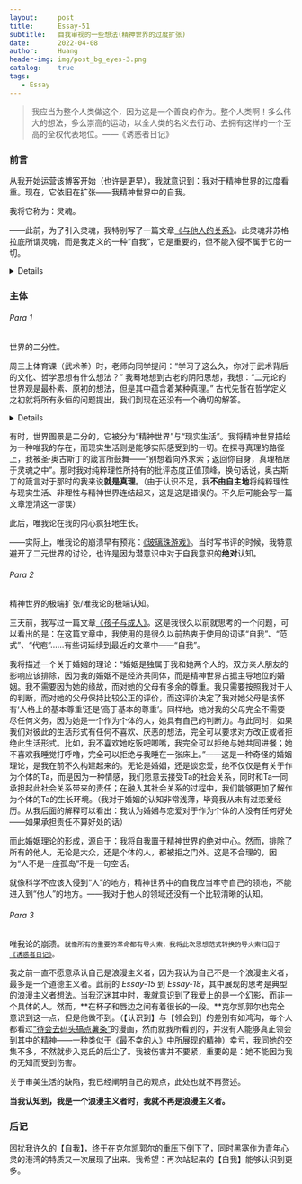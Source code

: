 ```yaml
---
layout:     post
title:      Essay-51
subtitle:   自我审视的一些想法(精神世界的过度扩张)
date:       2022-04-08
author:     Huang
header-img: img/post_bg_eyes-3.png
catalog:    true
tags:
   - Essay
---
```


> 我应当为整个人类做这个，因为这是一个善良的作为。整个人类啊！多么伟大的想法，多么崇高的运动，以全人类的名义去行动、去拥有这样的一个至高的全权代表地位。——《诱惑者日记》

### 前言

从我开始运营该博客开始（也许是更早），我就意识到：我对于精神世界的过度看重。现在，它依旧在扩张——我精神世界中的自我。

我将它称为：灵魂。

——此前，为了引入灵魂，我特别写了一篇文章[《与他人的关系》](https://xn--29s704loyd.com/2022/03/16/Essay-48/)。此灵魂非苏格拉底所谓灵魂，而是我定义的一种“自我”，它是重要的，但不能入侵不属于它的一切。

<details>关于柏拉图和苏格拉底，在我的笔下他们的思想是一致的。毕竟苏格拉底没有写书，我也不是此方面的专家。</details>

### 主体

###### Para 1

世界的二分性。

周三上体育课（武术拳）时，老师向同学提问：“学习了这么久，你对于武术背后的文化、哲学思想有什么想法？” 我蓦地想到古老的阴阳思想，我想：“二元论的世界观是最朴素、原初的想法，但是其中蕴含着某种真理。” 古代先哲在哲学定义之初就将所有永恒的问题提出，我们到现在还没有一个确切的解答。

<details>哲学不是自然科学，它必须高于或低于自然科学。在学习自然科学时，我们完全可以不学习牛顿力学，直接学习现代物理理论；而在学习哲学时，首要的事情就是阅读哲学史。哲学传承的是自古流传的精神，其中不仅仅是理性精神。</details>

有时，世界图景是二分的，它被分为“精神世界”与“现实生活”。我将精神世界描绘为一种唯我的存在，而现实生活则是能够实际感受到的一切。在探寻真理的路径上，我被圣·奥古斯丁的箴言所鼓舞——“别想着向外求索；返回你自身，真理栖居于灵魂之中”。那时我对纯粹理性所持有的批评态度正值顶峰，换句话说，奥古斯丁的箴言对于那时的我来说**就是真理**。（由于认识不足，我**不由自主地**将纯粹理性与现实生活、非理性与精神世界连结起来，这是这是错误的。不久后可能会写一篇文章澄清这一谬误）

此后，唯我论在我的内心疯狂地生长。

——实际上，唯我论的崩溃早有预兆：[《玻璃珠游戏》](https://xn--29s704loyd.com/2022/01/01/The-Glass-Bead-Game/)。当时写书评的时候，我特意避开了二元世界的讨论，也许是因为潜意识中对于自我意识的**绝对**认知。

###### Para 2

精神世界的极端扩张/唯我论的极端认知。

三天前，我写过一篇文章[《孩子与成人》](https://xn--29s704loyd.com/2022/04/05/Essay-50/)。这是我很久以前就思考的一个问题，可以看出的是：在这篇文章中，我使用的是很久以前热衷于使用的词语“自我”、“范式”、“代庖”……有些词延续到最近的文章中——“自我”。

我将描述一个关于婚姻的理论：“婚姻是独属于我和她两个人的。双方亲人朋友的影响应该排除，因为我的婚姻不是经济共同体，而是精神世界占据主导地位的婚姻。我不需要因为她的缘故，而对她的父母有多余的尊重。我只需要按照我对于人的判断，而对她的父母保持比较公正的评价，而这评价决定了我对她父母是该怀有‘人格上的基本尊重’还是‘高于基本的尊重’。同样地，她对我的父母完全不需要尽任何义务，因为她是一个作为个体的人，她具有自己的判断力。与此同时，如果我们对彼此的生活形式有任何不喜欢、厌恶的想法，完全可以要求对方改正或者拒绝此生活形式。比如，我不喜欢她吃饭吧唧嘴，我完全可以拒绝与她共同进餐；她不喜欢我睡觉打呼噜，完全可以拒绝与我睡在一张床上。”——这是一种奇怪的婚姻理论，是我在前不久构建起来的。无论是婚姻，还是谈恋爱，绝不仅仅是有关于作为个体的Ta，而是因为一种情感，我们愿意去接受Ta的社会关系，同时和Ta一同承担起此社会关系带来的责任；在融入其社会关系的过程中，我们能够更加了解作为个体的Ta的生长环境。（我对于婚姻的认知非常浅薄，毕竟我从未有过恋爱经历。从我后面的解释可以看出：我认为婚姻与恋爱对于作为个体的人没有任何好处——如果承担责任不算好处的话）

而此婚姻理论的形成，源自于：我将自我置于精神世界的绝对中心。然而，排除了所有的他人，无论是大众，还是个体的人，都被拒之门外。这是不合理的，因为“人不是一座孤岛”不是一句空话。

就像科学不应该入侵到“人”的地方，精神世界中的自我应当牢守自己的领地，不能进入到“他人”的地方。——我对于他人的领域还没有一个比较清晰的认知。

###### Para 3

唯我论的崩溃。<small>就像所有的重要的革命都有导火索，我将此次思想范式转换的导火索归因于<a href="https://xn--29s704loyd.com/2022/04/03/Diary-of-a-Seducer/">《诱惑者日记》</a>。</small>

我之前一直不愿意承认自己是浪漫主义者，因为我认为自己不是一个浪漫主义者，最多是一个道德主义者。此前的 *Essay-15* 到 *Essay-18*，其中展现的思考是典型的浪漫主义者想法。当我沉迷其中时，我就意识到了我爱上的是一个幻影，而非一个具体的人。然而，**在杯子和唇边之间有着很长的一段。**克尔凯郭尔也完全意识到这一点，但是他做不到。（【认识到】与【领会到】的差别有如鸿沟，每个人都看过[“待会去码头搞点薯条”](https://xn--29s704loyd.com/2021/05/23/What-is-life/#%E5%BE%85%E4%BC%9A%E5%8E%BB%E7%A0%81%E5%A4%B4%E6%90%9E%E7%82%B9%E8%96%AF%E6%9D%A1)的漫画，然而就我所看到的，并没有人能够真正领会到其中的精神——一种类似于[《最不幸的人》](https://xn--29s704loyd.com/2022/03/28/Essay-49/)中所展现的精神）幸亏，我同她的交集不多，不然就步入克氏的后尘了。我被伤害并不要紧，重要的是：她不能因为我的无知而受到伤害。

关于审美生活的缺陷，我已经阐明自己的观点，此处也就不再赘述。

**当我认知到，我是一个浪漫主义者时，我就不再是浪漫主义者。**

### 后记

困扰我许久的【自我】，终于在克尔凯郭尔的重压下倒下了，同时黑塞作为青年心灵的港湾的特质又一次展现了出来。我希望：再次站起来的【自我】能够认识到更多。
